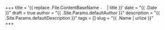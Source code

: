 +++
title = '{{ replace .File.ContentBaseName `-` ` ` | title }}'
date = "{{ .Date }}"
draft = true
author = "{{ .Site.Params.defaultAuthor }}"
description = "{{ .Site.Params.defaultDescription }}"
tags = []
slug = "{{ .Name | urlize }}"
+++
